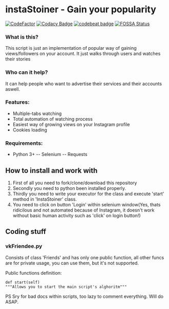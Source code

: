 # instaStoiner - Gain your popularity
[![CodeFactor](https://www.codefactor.io/repository/github/ractyfree/instastoiner/badge/master)](https://www.codefactor.io/repository/github/ractyfree/instastoiner/overview/master)
[![Codacy Badge](https://api.codacy.com/project/badge/Grade/bb4cfc60490e4ee6bd4d9981ed4c4c50)](https://www.codacy.com/manual/ractyfree/instaStoiner?utm_source=github.com&amp;utm_medium=referral&amp;utm_content=ractyfree/instaStoiner&amp;utm_campaign=Badge_Grade)
[![codebeat badge](https://codebeat.co/badges/010631e2-8644-4027-88bd-4e2da4f96ac2)](https://codebeat.co/projects/github-com-ractyfree-instastoiner-master)
[![FOSSA Status](https://app.fossa.com/api/projects/git%2Bgithub.com%2Fractyfree%2FinstaStoiner.svg?type=shield)](https://app.fossa.com/projects/git%2Bgithub.com%2Fractyfree%2FinstaStoiner?ref=badge_shield)

### What is this?
This script is just an implementation of popular way of gaining views/followers on your account. It just walks through users and watches their stories

### Who can it help?
It can help people who want to advertise their services and their accounts aswell.

### Features:
- Multiple-tabs watching
- Total automation of watching process
- Easiest way of growing views on your Instagram profile
- Cookies loading

### Requirements:
- Python 3+
-- Selenium
-- Requests

## How to install and work with
1. First of all you need to fork/clone/download this repository
2.  Secondly you need to python been installed properly.
3.  Thirdly you need to write your executor for the class and execute 'start' method in 'InstaStoiner' class.
4. You need to click on button 'Login' within selenium window(Yes, thats ridicilous and not automated because of Instagram, it doesn't work without basic human activity such as 'click' on login button!)


## Coding stuff
### vkFriendee.py
Consists of class 'Friends' and has only one public function, all other funcs are for private usage, you can use them, but it's not supported.

Public functions definition:

	def start(self)
	"""Allows you to start the main script's alghoritm"""




PS Sry for bad docs within scripts, too lazy to comment everything. Will do ASAP.
